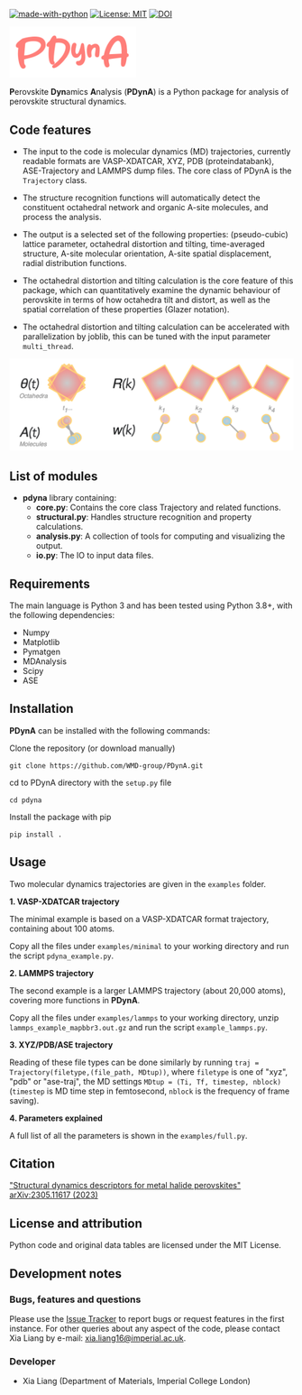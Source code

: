 <!---  [![DOI](https://zenodo.org/badge/DOI/10.5281/zenodo.5553202.svg)](https://doi.org/10.5281/zenodo.5553202) --->
[![made-with-python](https://img.shields.io/badge/Made%20with-Python-1f425f.svg)](https://www.python.org/)
[![License: MIT](https://img.shields.io/badge/License-MIT-yellow.svg)](https://opensource.org/licenses/MIT)
[![DOI](https://zenodo.org/badge/568782890.svg)](https://zenodo.org/badge/latestdoi/568782890)

<img src="logo.png" width="225">

**P**erovskite **Dyn**amics **A**nalysis (**PDynA**) is a Python package for analysis of perovskite structural dynamics. 

Code features
--------
- The input to the code is molecular dynamics (MD) trajectories, currently readable formats are VASP-XDATCAR, XYZ, PDB (proteindatabank), ASE-Trajectory and LAMMPS dump files. The core class of PDynA is the `Trajectory` class.

- The structure recognition functions will automatically detect the constituent octahedral network and organic A-site molecules, and process the analysis. 

- The output is a selected set of the following properties: (pseudo-cubic) lattice parameter, octahedral distortion and tilting, time-averaged structure, A-site molecular orientation, A-site spatial displacement, radial distribution functions.

- The octahedral distortion and tilting calculation is the core feature of this package, which can quantitatively examine the dynamic behaviour of perovskite in terms of how octahedra tilt and distort, as well as the spatial correlation of these properties (Glazer notation). 

- The octahedral distortion and tilting calculation can be accelerated with parallelization by joblib, this can be tuned with the input parameter `multi_thread`. 

<p align="center">
<img src="graphic.png" width="550">
</p>
 
List of modules
-------

* **pdyna** library containing:
  * **core.py**: Contains the core class Trajectory and related functions. 
  * **structural.py**: Handles structure recognition and property calculations. 
  * **analysis.py**: A collection of tools for computing and visualizing the output.
  * **io.py**: The IO to input data files.


Requirements
------------

The main language is Python 3 and has been tested using Python 3.8+, with the following dependencies:
- Numpy
- Matplotlib
- Pymatgen
- MDAnalysis
- Scipy
- ASE

Installation
------------

**PDynA** can be installed with the following commands:

Clone the repository (or download manually)

    git clone https://github.com/WMD-group/PDynA.git

cd to PDynA directory with the `setup.py` file
    
    cd pdyna
    
Install the package with pip

    pip install .

Usage
------------

Two molecular dynamics trajectories are given in the `examples` folder.


**1. VASP-XDATCAR trajectory**

The minimal example is based on a VASP-XDATCAR format trajectory, containing about 100 atoms. 

Copy all the files under `examples/minimal` to your working directory and run the script `pdyna_example.py`. 


**2. LAMMPS trajectory**

The second example is a larger LAMMPS trajectory (about 20,000 atoms), covering more functions in **PDynA**. 

Copy all the files under `examples/lammps` to your working directory, unzip `lammps_example_mapbbr3.out.gz` and run the script `example_lammps.py`. 


**3. XYZ/PDB/ASE trajectory**

Reading of these file types can be done similarly by running `traj = Trajectory(filetype,(file_path, MDtup))`, where `filetype` is one of "xyz", "pdb" or "ase-traj", the MD settings `MDtup = (Ti, Tf, timestep, nblock)` (`timestep` is MD time step in femtosecond, `nblock` is the frequency of frame saving).  


**4. Parameters explained**

A full list of all the parameters is shown in the `examples/full.py`. 


Citation
------------
["Structural dynamics descriptors for metal halide perovskites" arXiv:2305.11617 (2023)](https://arxiv.org/abs/2305.11617)

License and attribution
-----------------------

Python code and original data tables are licensed under the MIT License.


Development notes
-----------------

### Bugs, features and questions
Please use the [Issue Tracker](https://github.com/WMD-group/PDynA/issues) to report bugs or request features in the first instance. For other queries about any aspect of the code, please contact Xia Liang by e-mail: xia.liang16@imperial.ac.uk. 

### Developer
- Xia Liang (Department of Materials, Imperial College London)
